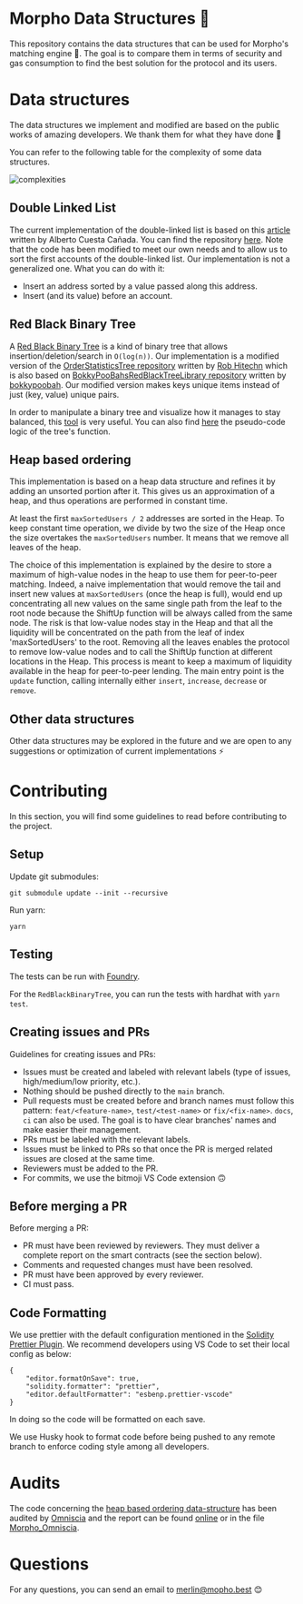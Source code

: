 # Morpho Data Structures 🦋

This repository contains the data structures that can be used for Morpho's matching engine 🦋.
The goal is to compare them in terms of security and gas consumption to find the best solution for the protocol and its users.

# Data structures

The data structures we implement and modified are based on the public works of amazing developers. We thank them for what they have done 🙏

You can refer to the following table for the complexity of some data structures.

![complexities](https://devopedia.org/images/article/17/7752.1513922040.jpg)

## Double Linked List

The current implementation of the double-linked list is based on this [article](https://hackernoon.com/a-linked-list-implementation-for-ethereum-deep-dive-oy9432pa) written by Alberto Cuesta Cañada. You can find the repository [here](https://github.com/HQ20/contracts/tree/master/contracts/lists). Note that the code has been modified to meet our own needs and to allow us to sort the first accounts of the double-linked list. Our implementation is not a generalized one.
What you can do with it:

- Insert an address sorted by a value passed along this address.
- Insert (and its value) before an account.

## Red Black Binary Tree

A [Red Black Binary Tree](https://en.wikipedia.org/wiki/Red%E2%80%93black_tree) is a kind of binary tree that allows insertion/deletion/search in `O(log(n))`.
Our implementation is a modified version of the [OrderStatisticsTree repository](https://github.com/rob-Hitchens/OrderStatisticsTree) written by [Rob Hitechn](https://github.com/rob-Hitchens) which is also based on [BokkyPooBahsRedBlackTreeLibrary repository](https://github.com/bokkypoobah/BokkyPooBahsRedBlackTreeLibrary) written by [bokkypoobah](https://github.com/bokkypoobah).
Our modified version makes keys unique items instead of just (key, value) unique pairs.

In order to manipulate a binary tree and visualize how it manages to stay balanced, this [tool](https://www.cs.usfca.edu/~galles/visualization/RedBlack.html) is very useful. You can also find [here](http://ion.uwinnipeg.ca/~ychen2/advancedAD/Red-black%20Tree.pdf) the pseudo-code logic of the tree's function.

## Heap based ordering

This implementation is based on a heap data structure and refines it by adding an unsorted portion after it. This gives us an approximation of a heap, and thus operations are performed in constant time.

At least the first `maxSortedUsers / 2` addresses are sorted in the Heap. To keep constant time operation, we divide by two the size of the Heap once the size overtakes the `maxSortedUsers` number. It means that we remove all leaves of the heap.

The choice of this implementation is explained by the desire to store a maximum of high-value nodes in the heap to use them for peer-to-peer matching.
Indeed, a naive implementation that would remove the tail and insert new values at `maxSortedUsers` (once the heap is full), would end up concentrating all new values on the same single path from the leaf to the root node because the ShiftUp function will be always called from the same node. The risk is that low-value nodes stay in the Heap and that all the liquidity will be concentrated on the path from the leaf of index 'maxSortedUsers' to the root.
Removing all the leaves enables the protocol to remove low-value nodes and to call the ShiftUp function at different locations in the Heap. This process is meant to keep a maximum of liquidity available in the heap for peer-to-peer lending.
The main entry point is the `update` function, calling internally either `insert`, `increase`, `decrease` or `remove`.

## Other data structures

Other data structures may be explored in the future and we are open to any suggestions or optimization of current implementations ⚡️

# Contributing

In this section, you will find some guidelines to read before contributing to the project.

## Setup

Update git submodules:

```
git submodule update --init --recursive
```

Run yarn:

```
yarn
```

## Testing

The tests can be run with [Foundry](https://github.com/foundry-rs/foundry).

For the `RedBlackBinaryTree`, you can run the tests with hardhat with `yarn test`.

## Creating issues and PRs

Guidelines for creating issues and PRs:

- Issues must be created and labeled with relevant labels (type of issues, high/medium/low priority, etc.).
- Nothing should be pushed directly to the `main` branch.
- Pull requests must be created before and branch names must follow this pattern: `feat/<feature-name>`, `test/<test-name>` or `fix/<fix-name>`. `docs`, `ci` can also be used. The goal is to have clear branches' names and make easier their management.
- PRs must be labeled with the relevant labels.
- Issues must be linked to PRs so that once the PR is merged related issues are closed at the same time.
- Reviewers must be added to the PR.
- For commits, we use the bitmoji VS Code extension 🙃

## Before merging a PR

Before merging a PR:

- PR must have been reviewed by reviewers. They must deliver a complete report on the smart contracts (see the section below).
- Comments and requested changes must have been resolved.
- PR must have been approved by every reviewer.
- CI must pass.

## Code Formatting

We use prettier with the default configuration mentioned in the [Solidity Prettier Plugin](https://github.com/prettier-solidity/prettier-plugin-solidity).
We recommend developers using VS Code to set their local config as below:

```
{
	"editor.formatOnSave": true,
	"solidity.formatter": "prettier",
	"editor.defaultFormatter": "esbenp.prettier-vscode"
}
```

In doing so the code will be formatted on each save.

We use Husky hook to format code before being pushed to any remote branch to enforce coding style among all developers.

# Audits

The code concerning the [heap based ordering data-structure](./contracts/HeapOrdering.sol) has been audited by [Omniscia](https://omniscia.io) and the report can be found [online](https://omniscia.io/reports/morpho-heap-ordering-structure/) or in the file [Morpho_Omniscia](./audits/Morpho_Omniscia.pdf).

# Questions

For any questions, you can send an email to [merlin@mopho.best](mailto:merlin@morpho.best) 😊

